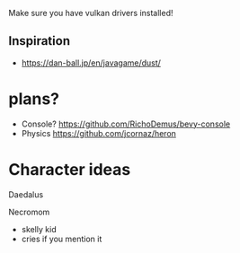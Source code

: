 
Make sure you have vulkan drivers installed!

## Inspiration
- https://dan-ball.jp/en/javagame/dust/



# plans?
- Console? https://github.com/RichoDemus/bevy-console
- Physics https://github.com/jcornaz/heron

# Character ideas
Daedalus

Necromom
- skelly kid
- cries if you mention it
